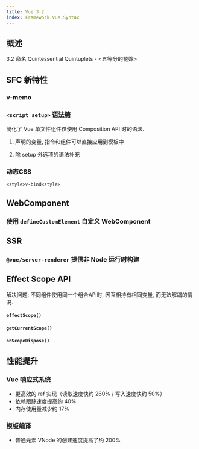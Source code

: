 ```yaml
---
title: Vue 3.2
index: Framework.Vue.Syntax
---
```


## 概述

3.2 命名 Quintessential Quintuplets - <五等分的花嫁>


## SFC 新特性


### v-memo



### `<script setup>` 语法糖

简化了 Vue 单文件组件仅使用 Composition API 时的语法.  

1. 声明的变量, 指令和组件可以直接应用到模板中

2. 除 setup 外选项的语法补充



### 动态CSS 

`<style>v-bind<style>`

## WebComponent

### 使用 `defineCustomElement` 自定义 WebComponent 

## SSR

### `@vue/server-renderer` 提供非 Node 运行时构建

## Effect Scope API

解决问题: 不同组件使用同一个组合API时, 因互相持有相同变量, 而无法解耦的情况.


#### `effectScope()`
#### `getCurrentScope()`
#### `onScopeDispose()`


## 性能提升

### Vue 响应式系统

- 更高效的 ref 实现（读取速度快约 260% / 写入速度快约 50%）
- 依赖跟踪速度提高约 40%
- 内存使用量减少约 17%

### 模板编译

- 普通元素 VNode 的创建速度提高了约 200%